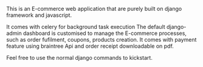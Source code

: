 This is an E-commerce web application that are purely built on django framework and javascript.

It comes with celery for background task execution
The default django-admin dashboard is customised to manage the E-commerce processes, such as order fufilment, coupons, products creation.
It comes with payment feature using braintree Api and order receipt downloadable on pdf.

Feel free to use the normal django commands to kickstart.
